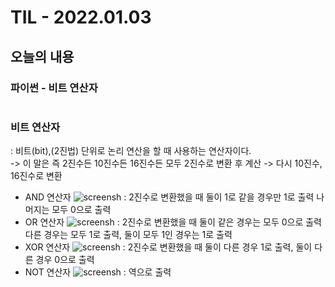# TIL - 2022.01.03

## 오늘의 내용
### 파이썬 - 비트 연산자 
#
### 비트 연산자  
: 비트(bit),(2진법) 단위로 논리 연산을 할 때 사용하는 연산자이다.   
-> 이 말은 즉 2진수든 10진수든 16진수든 모두 2진수로 변환 후 계산 -> 다시 10진수, 16진수로 변환
- AND 연산자
![screensh](http://www.tcpschool.com/lectures/img_php_bitwise_and.png)
: 2진수로 변환했을 때 둘이 1로 같을 경우만 1로 출력 나머지는 모두 0으로 출력
- OR 연산자
![screensh](http://www.tcpschool.com/lectures/img_php_bitwise_or.png)
: 2진수로 변환했을 때 둘이 같은 경우는 모두 0으로 출력 다른 경우는 모두 1로 출력, 둘이 모두 1인 경우는 1로 출력
- XOR 연산자
![screensh](http://www.tcpschool.com/lectures/img_php_bitwise_xor.png)
: 2진수로 변환했을 때 둘이 다른 경우 1로 출력, 둘이 다른 경우 0으로 출력
- NOT 연산자
![screensh](http://www.tcpschool.com/lectures/img_php_bitwise_not.png)
: 역으로 출력

